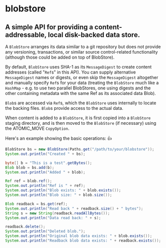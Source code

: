 # blobstore

## A simple API for providing a content-addressable, local disk-backed data store.

A `BlobStore` arranges its data similar to a git repository but does not provide any versioning, transactions, or similar source control-related functionality (although those could be added on top of BlobStore).

By default, `BlobStore` uses SHA-1 as its `MessageDigest` to create content addresses (called "`Ref`s" in this API).  You can supply alternative `MessageDigest` names or digests, or even skip the `MessageDigest` altogether and manually specify `Ref`s for your data (treating the `BlobStore` much like a `HashMap` - e.g. to use two parallel BlobStores, one using digests and the other containing metadata with the same Ref as its associated data Blob).

`Blob`s are accessed via `Ref`s, which the `BlobStore` uses internally to locate the backing files.  `Blob`s provide access to the actual data.
 
When content is added to a `BlobStore`, it is first copied into a `BlobStore` staging directory, and is then moved to the `BlobStore` (if necessary) using the ATOMIC_MOVE `CopyOption`.

Here's an example showing the basic operations: :+1:

```java
BlobStore bs = new BlobStore(Paths.get("/path/to/your/blobstore"));
System.out.println("Created " + bs);

byte[] b = "This is a test".getBytes();
Blob blob = bs.add(b);
System.out.println("Added " + blob);

Ref ref = blob.ref();
System.out.println("Ref is " + ref);
System.out.println("Blob exists: " + blob.exists());
System.out.println("Blob size: " + blob.size());

Blob readback = bs.get(ref);
System.out.println("Read back " + readback.size() + " bytes");
String s = new String(readback.readAllBytes());
System.out.println("Data read back: " + s);

readback.delete();
System.out.println("Deleted blob.");
System.out.println("Original blob data exists: " + blob.exists());
System.out.println("Readback blob data exists: " + readback.exists());
```
